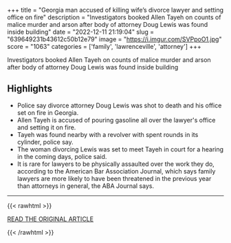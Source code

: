 +++
title = "Georgia man accused of killing wife’s divorce lawyer and setting office on fire"
description = "Investigators booked Allen Tayeh on counts of malice murder and arson after body of attorney Doug Lewis was found inside building"
date = "2022-12-11 21:19:04"
slug = "639649231b43612c50b12e79"
image = "https://i.imgur.com/SVPpoO1.jpg"
score = "1063"
categories = ['family', 'lawrenceville', 'attorney']
+++

Investigators booked Allen Tayeh on counts of malice murder and arson after body of attorney Doug Lewis was found inside building

## Highlights

- Police say divorce attorney Doug Lewis was shot to death and his office set on fire in Georgia.
- Allen Tayeh is accused of pouring gasoline all over the lawyer's office and setting it on fire.
- Tayeh was found nearby with a revolver with spent rounds in its cylinder, police say.
- The woman divorcing Lewis was set to meet Tayeh in court for a hearing in the coming days, police said.
- It is rare for lawyers to be physically assaulted over the work they do, according to the American Bar Association Journal, which says family lawyers are more likely to have been threatened in the previous year than attorneys in general, the ABA Journal says.

---

{{< rawhtml >}}
  <p class="article-category">
    <a target="_blank" href="https://www.theguardian.com/us-news/2022/dec/11/georgia-man-accused-killing-wifes-divorce-lawyer">READ THE ORIGINAL ARTICLE</a>
  </p>
{{< /rawhtml >}}
